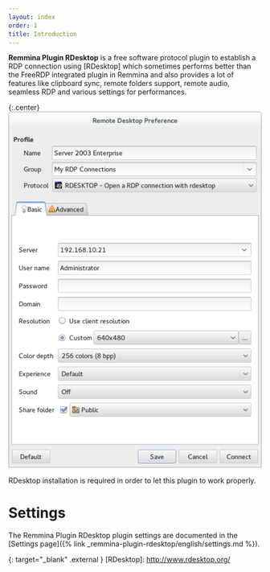 ```yaml
---
layout: index
order: 1
title: Introduction
---
```

**Remmina Plugin RDesktop** is a free software protocol plugin to establish a
RDP connection using [RDesktop] which sometimes performs better than the FreeRDP
integrated plugin in Remmina and also provides a lot of features like clipboard
sync, remote folders support, remote audio, seamless RDP and various settings
for performances.

{:.center}
![General settings](/resources/remmina-plugin-rdesktop/archive/latest/english/general.png)

RDesktop installation is required in order to let this plugin to work properly.

# Settings

The Remmina Plugin RDesktop plugin settings are documented in the
[Settings page]({% link _remmina-plugin-rdesktop/english/settings.md %}).

{: target="_blank" .external }
[RDesktop]: http://www.rdesktop.org/
